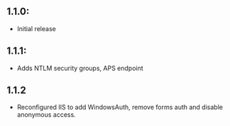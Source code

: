 ## 1.1.0:
* Initial release
## 1.1.1:
* Adds NTLM security groups, APS endpoint
## 1.1.2
* Reconfigured IIS to add WindowsAuth, remove forms auth and disable anonymous access.

